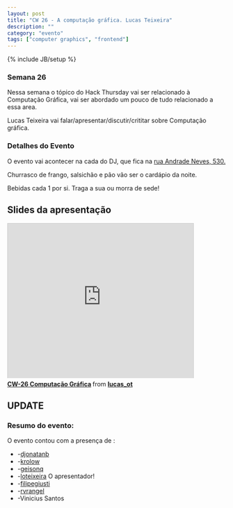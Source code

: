 ```yaml
---
layout: post
title: "CW 26 - A computação gráfica. Lucas Teixeira"
description: ""
category: "evento" 
tags: ["computer graphics", "frontend"]
---
```

{% include JB/setup %}

### Semana 26

<p>Nessa semana o tópico do Hack Thursday vai ser relacionado à Computação Gráfica, vai ser abordado um pouco de tudo relacionado a essa area.</p>
<p>Lucas Teixeira vai falar/apresentar/discutir/crititar sobre Computação gráfica.</p>

<h3>Detalhes do Evento</h3>
<p>O evento vai acontecer na cada do DJ, que fica na <a href="http://www.google.com/maps?q=Pelotas,+RS.+Rua+andrade+neves+530&hl=pt-BR&sll=37.0625,-95.677068&sspn=59.206892,114.169922&t=h&hnear=R.+Andrade+Neves,+530+-+Centro,+Pelotas+-+Rio+Grande+do+Sul,+96020-080,+Brasil&z=17">rua Andrade Neves, 530.</a></p>
<p>Churrasco de frango, salsichão e pão vão ser o cardápio da noite.</p>
<p>Bebidas cada 1 por si. Traga a sua ou morra de sede!</p> 

## Slides da apresentação

<iframe src="http://www.slideshare.net/slideshow/embed_code/13864921" width="427" height="356" frameborder="0" marginwidth="0" marginheight="0" scrolling="no" style="border:1px solid #CCC;border-width:1px 1px 0;margin-bottom:5px" allowfullscreen="allowfullscreen"> </iframe> <div style="margin-bottom:5px"> <strong> <a href="http://www.slideshare.net/lucas_ot/slides-13864921" title="CW-26 Computação Gráfica" target="_blank">CW-26 Computação Gráfica</a> </strong> from <strong><a href="http://www.slideshare.net/lucas_ot" target="_blank">lucas_ot</a></strong> </div>

## UPDATE

<h3>Resumo do evento:</h3>

O evento contou com a presença de :

* -<a href="http://github.com/djonatanb">djonatanb</a>
* -<a href="http://github.com/krolow">krolow</a>
* -<a href="http://github.com/geisonq">geisonq</a>
* -<a href="http://github.com/loteixeira">loteixeira</a> O apresentador!
* -<a href="http://github.com/filipegiusti">filipegiusti</a>
* -<a href="http://github.com/rvrangel">rvrangel</a>
* -Vinicius Santos

